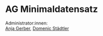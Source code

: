 # AG Minimaldatensatz

Administrator:innen:  
[Anja Gerber](https://github.com/anja-gerber), [Domenic Städtler](https://github.com/M-DS0002)
